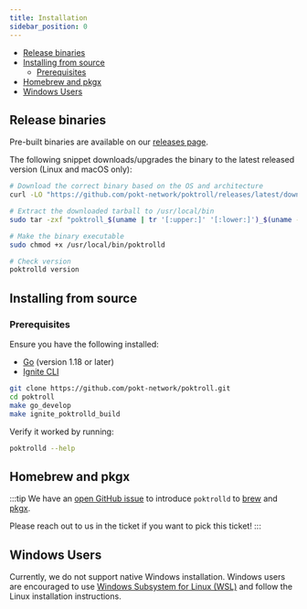 ```yaml
---
title: Installation
sidebar_position: 0
---
```


- [Release binaries](#release-binaries)
- [Installing from source](#installing-from-source)
  - [Prerequisites](#prerequisites)
- [Homebrew and pkgx](#homebrew-and-pkgx)
- [Windows Users](#windows-users)

## Release binaries

Pre-built binaries are available on our [releases page](https://github.com/pokt-network/poktroll/releases).

The following snippet downloads/upgrades the binary to the latest released version (Linux and macOS only):

```bash
# Download the correct binary based on the OS and architecture
curl -LO "https://github.com/pokt-network/poktroll/releases/latest/download/poktroll_$(uname | tr '[:upper:]' '[:lower:]')_$(uname -m | sed 's/x86_64/amd64/;s/aarch64/arm64/').tar.gz"

# Extract the downloaded tarball to /usr/local/bin
sudo tar -zxf "poktroll_$(uname | tr '[:upper:]' '[:lower:]')_$(uname -m | sed 's/x86_64/amd64/;s/aarch64/arm64/').tar.gz" -C /usr/local/bin

# Make the binary executable
sudo chmod +x /usr/local/bin/poktrolld

# Check version
poktrolld version
```

## Installing from source

### Prerequisites

Ensure you have the following installed:

- [Go](https://go.dev/doc/install) (version 1.18 or later)
- [Ignite CLI](https://docs.ignite.com/welcome/install)

```bash
git clone https://github.com/pokt-network/poktroll.git
cd poktroll
make go_develop
make ignite_poktrolld_build
```

Verify it worked by running:

```bash
poktrolld --help
```

## Homebrew and pkgx

:::tip
We have an [open GitHub issue](https://github.com/pokt-network/poktroll/issues/535)
to introduce `poktrolld` to [brew](https://brew.sh/) and [pkgx](https://github.com/pkgxdev/pkgx).

Please reach out to us in the ticket if you want to pick this ticket!
:::

## Windows Users

Currently, we do not support native Windows installation. Windows users are encouraged
to use [Windows Subsystem for Linux (WSL)](https://docs.microsoft.com/en-us/windows/wsl/install)
and follow the Linux installation instructions.
